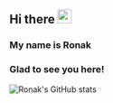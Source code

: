  <!-- welcome message -->
 <h2>Hi there <img src="https://media.giphy.com/media/hvRJCLFzcasrR4ia7z/giphy.gif" width="25px"></h2>
  
  <h3>My name is Ronak</h3>
 <h3>Glad to see you here!</h3>
 
<!--  <img  src="https://profile-counter.glitch.me/sharmaronak188/count.svg" /> -->

![Ronak's GitHub stats](https://github-readme-stats.vercel.app/api?username=sharmaronak188&show_icons=true&include_all_commits=true&count_private=true&theme=radical)

